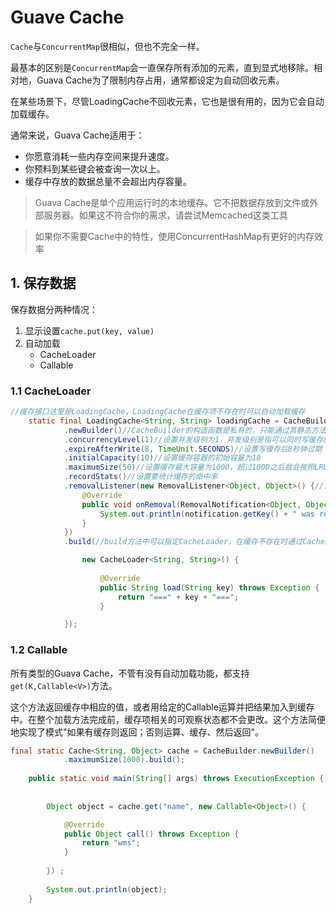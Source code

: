 # Guave Cache


`Cache`与`ConcurrentMap`很相似，但也不完全一样。

最基本的区别是`ConcurrentMap`会一直保存所有添加的元素，直到显式地移除。相对地，Guava Cache为了限制内存占用，通常都设定为自动回收元素。

在某些场景下，尽管LoadingCache不回收元素，它也是很有用的，因为它会自动加载缓存。


通常来说，Guava Cache适用于：

* 你愿意消耗一些内存空间来提升速度。
* 你预料到某些键会被查询一次以上。
* 缓存中存放的数据总量不会超出内存容量。

> Guava Cache是单个应用运行时的本地缓存。它不把数据存放到文件或外部服务器。如果这不符合你的需求，请尝试Memcached这类工具

> 如果你不需要Cache中的特性，使用ConcurrentHashMap有更好的内存效率

## 1. 保存数据

保存数据分两种情况：

1. 显示设置`cache.put(key, value)`
2. 自动加载
    * CacheLoader
    * Callable

### 1.1 CacheLoader

```java
//缓存接口这里是LoadingCache，LoadingCache在缓存项不存在时可以自动加载缓存
	static final LoadingCache<String, String> loadingCache = CacheBuilder
			.newBuilder()//CacheBuilder的构造函数是私有的，只能通过其静态方法newBuilder()来获得CacheBuilder的实例
			.concurrencyLevel(1)//设置并发级别为1，并发级别是指可以同时写缓存的线程数
			.expireAfterWrite(8, TimeUnit.SECONDS)//设置写缓存后8秒钟过期
			.initialCapacity(10)//设置缓存容器的初始容量为10
			.maximumSize(50)//设置缓存最大容量为1000，超过1000之后就会按照LRU最近虽少使用算法来移除缓存项
			.recordStats()//设置要统计缓存的命中率
			.removalListener(new RemovalListener<Object, Object>() {//设置缓存的移除通知
                @Override
                public void onRemoval(RemovalNotification<Object, Object> notification) {
                    System.out.println(notification.getKey() + " was removed, cause is " + notification.getCause());
                }
            })
			.build(//build方法中可以指定CacheLoader，在缓存不存在时通过CacheLoader的实现自动加载缓存

				new CacheLoader<String, String>() {
	
					@Override
					public String load(String key) throws Exception {
						return "===" + key + "===";
					}

			});
```

### 1.2 Callable 

所有类型的Guava Cache，不管有没有自动加载功能，都支持`get(K,Callable<V>)`方法。

这个方法返回缓存中相应的值，或者用给定的Callable运算并把结果加入到缓存中。在整个加载方法完成前，缓存项相关的可观察状态都不会更改。这个方法简便地实现了模式"如果有缓存则返回；否则运算、缓存、然后返回"。

```java
final static Cache<String, Object> cache = CacheBuilder.newBuilder()
			.maximumSize(1000).build();
	
	public static void main(String[] args) throws ExecutionException {
		
		
		Object object = cache.get("name", new Callable<Object>() {

			@Override
			public Object call() throws Exception {
				return "wms";
			}
			
		}) ;
		
		System.out.println(object);
	}
```





